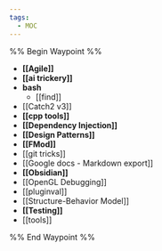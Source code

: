 ```yaml
---
tags:
  - MOC
---
```


%% Begin Waypoint %%
- **[[Agile]]**
- **[[ai trickery]]**
- **bash**
	- [[find]]
- [[Catch2 v3]]
- **[[cpp tools]]**
- **[[Dependency Injection]]**
- **[[Design Patterns]]**
- **[[FMod]]**
- [[git tricks]]
- [[Google docs - Markdown export]]
- **[[Obsidian]]**
- [[OpenGL Debugging]]
- [[pluginval]]
- [[Structure-Behavior Model]]
- **[[Testing]]**
- [[tools]]

%% End Waypoint %%
